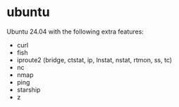 # ubuntu

Ubuntu 24.04 with the following extra features:

- curl
- fish
- iproute2 (bridge, ctstat, ip, lnstat, nstat, rtmon, ss, tc)
- nc
- nmap
- ping
- starship
- z
